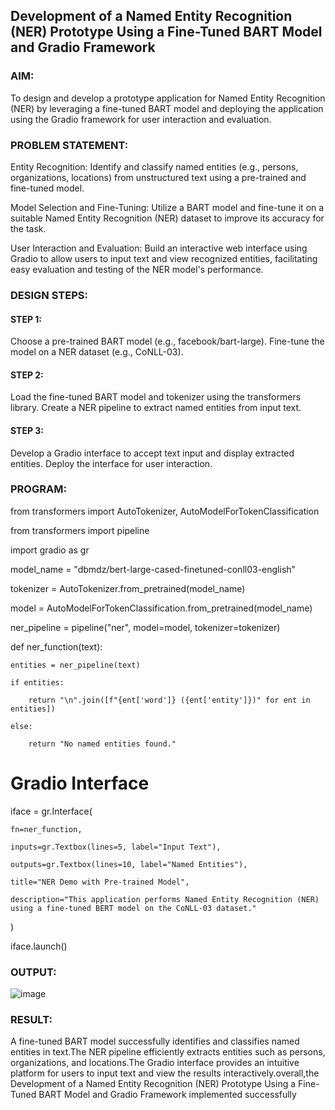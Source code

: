 ## Development of a Named Entity Recognition (NER) Prototype Using a Fine-Tuned BART Model and Gradio Framework

### AIM:
To design and develop a prototype application for Named Entity Recognition (NER) by leveraging a fine-tuned BART model and deploying the application using the Gradio framework for user interaction and evaluation.

### PROBLEM STATEMENT:

Entity Recognition: Identify and classify named entities (e.g., persons, organizations, locations) from unstructured text using a pre-trained and fine-tuned model.

Model Selection and Fine-Tuning: Utilize a BART model and fine-tune it on a suitable Named Entity Recognition (NER) dataset to improve its accuracy for the task.

User Interaction and Evaluation: Build an interactive web interface using Gradio to allow users to input text and view recognized entities, facilitating easy evaluation and testing of the NER model's performance.

### DESIGN STEPS:

#### STEP 1:
Choose a pre-trained BART model (e.g., facebook/bart-large). Fine-tune the model on a NER dataset (e.g., CoNLL-03).

#### STEP 2:

Load the fine-tuned BART model and tokenizer using the transformers library. Create a NER pipeline to extract named entities from input text.

#### STEP 3:
Develop a Gradio interface to accept text input and display extracted entities. Deploy the interface for user interaction.

### PROGRAM:

from transformers import AutoTokenizer, AutoModelForTokenClassification

from transformers import pipeline

import gradio as gr



model_name = "dbmdz/bert-large-cased-finetuned-conll03-english"

tokenizer = AutoTokenizer.from_pretrained(model_name)

model = AutoModelForTokenClassification.from_pretrained(model_name)


ner_pipeline = pipeline("ner", model=model, tokenizer=tokenizer)


def ner_function(text):

    entities = ner_pipeline(text)
    
    if entities:
    
        return "\n".join([f"{ent['word']} ({ent['entity']})" for ent in entities])
        
    else:
    
        return "No named entities found."

# Gradio Interface

iface = gr.Interface(

    fn=ner_function,
    
    inputs=gr.Textbox(lines=5, label="Input Text"),
    
    outputs=gr.Textbox(lines=10, label="Named Entities"),
    
    title="NER Demo with Pre-trained Model",
    
    description="This application performs Named Entity Recognition (NER) using a fine-tuned BERT model on the CoNLL-03 dataset."
)


iface.launch()
### OUTPUT:

![image](https://github.com/user-attachments/assets/09c5dffb-8de8-4160-8a29-d9a5fd95fdd6)


### RESULT:

A fine-tuned BART model successfully identifies and classifies named entities in text.The NER pipeline efficiently extracts entities such as persons, organizations, and locations.The Gradio interface provides an intuitive platform for users to input text and view the results interactively.overall,the Development of a Named Entity Recognition (NER) Prototype Using a Fine-Tuned BART Model and Gradio Framework implemented successfully
